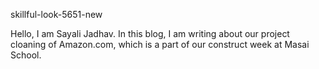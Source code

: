 skillful-look-5651-new

Hello, I am Sayali Jadhav. In this blog, I am writing about our project cloaning of Amazon.com, which is a part of our construct week at Masai School.
